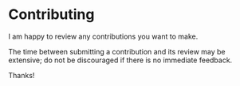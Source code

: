 # Contributing

I am happy to review any contributions you want to make.

The time between submitting a contribution and its review may be extensive; do
not be discouraged if there is no immediate feedback.

Thanks!
